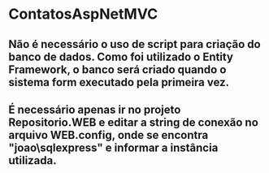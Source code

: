 # ContatosAspNetMVC

## Não é necessário o uso de script para criação do banco de dados. Como foi utilizado o Entity Framework, o banco será criado quando o sistema form executado pela primeira vez.

## É necessário apenas ir no projeto Repositorio.WEB e editar a string de conexão no arquivo WEB.config, onde se encontra "joao\sqlexpress" e informar a instância utilizada. 
